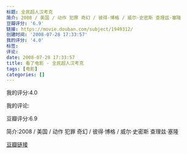 ```yaml
---
标题: 全民超人汉考克
简介: 2008 / 美国 / 动作 犯罪 奇幻 / 彼得·博格 / 威尔·史密斯 查理兹·塞隆
豆瓣评分: '6.9'
链接: https://movie.douban.com/subject/1949312/
创建时间: '2008-07-28 17:33:57'
我的评分: '4.0'
标签:
评论:
date: 2008-07-28 17:33:57
title: 看了电影 - 全民超人汉考克
tags: [电影]
categories: []
---
```


我的评分:4.0

我的评论:

豆瓣评分:6.9

简介:2008 / 美国 / 动作 犯罪 奇幻 / 彼得·博格 / 威尔·史密斯 查理兹·塞隆

[豆瓣链接](https://movie.douban.com/subject/1949312/)

